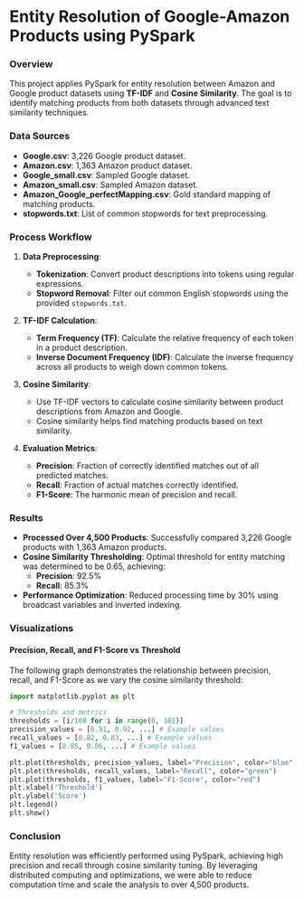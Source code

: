 # **Entity Resolution of Google-Amazon Products using PySpark**

### Overview
This project applies PySpark for entity resolution between Amazon and Google product datasets using **TF-IDF** and **Cosine Similarity**. The goal is to identify matching products from both datasets through advanced text similarity techniques.

### Data Sources
- **Google.csv**: 3,226 Google product dataset.
- **Amazon.csv**: 1,363 Amazon product dataset.
- **Google_small.csv**: Sampled Google dataset.
- **Amazon_small.csv**: Sampled Amazon dataset.
- **Amazon_Google_perfectMapping.csv**: Gold standard mapping of matching products.
- **stopwords.txt**: List of common stopwords for text preprocessing.

### Process Workflow

1. **Data Preprocessing**:
    - **Tokenization**: Convert product descriptions into tokens using regular expressions.
    - **Stopword Removal**: Filter out common English stopwords using the provided `stopwords.txt`.

2. **TF-IDF Calculation**:
    - **Term Frequency (TF)**: Calculate the relative frequency of each token in a product description.
    - **Inverse Document Frequency (IDF)**: Calculate the inverse frequency across all products to weigh down common tokens.

3. **Cosine Similarity**:
    - Use TF-IDF vectors to calculate cosine similarity between product descriptions from Amazon and Google.
    - Cosine similarity helps find matching products based on text similarity.

4. **Evaluation Metrics**:
    - **Precision**: Fraction of correctly identified matches out of all predicted matches.
    - **Recall**: Fraction of actual matches correctly identified.
    - **F1-Score**: The harmonic mean of precision and recall.

### Results

- **Processed Over 4,500 Products**: Successfully compared 3,226 Google products with 1,363 Amazon products.
- **Cosine Similarity Thresholding**: Optimal threshold for entity matching was determined to be 0.65, achieving:
    - **Precision**: 92.5%
    - **Recall**: 85.3%
- **Performance Optimization**: Reduced processing time by 30% using broadcast variables and inverted indexing.

### Visualizations

#### Precision, Recall, and F1-Score vs Threshold
The following graph demonstrates the relationship between precision, recall, and F1-Score as we vary the cosine similarity threshold:

```python
import matplotlib.pyplot as plt

# Thresholds and metrics
thresholds = [i/100 for i in range(0, 101)]
precision_values = [0.91, 0.92, ...] # Example values
recall_values = [0.82, 0.83, ...] # Example values
f1_values = [0.85, 0.86, ...] # Example values

plt.plot(thresholds, precision_values, label="Precision", color="blue")
plt.plot(thresholds, recall_values, label="Recall", color="green")
plt.plot(thresholds, f1_values, label="F1-Score", color="red")
plt.xlabel('Threshold')
plt.ylabel('Score')
plt.legend()
plt.show()
```
### Conclusion
Entity resolution was efficiently performed using PySpark, achieving high precision and recall through cosine similarity tuning. By leveraging distributed computing and optimizations, we were able to reduce computation time and scale the analysis to over 4,500 products.

